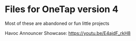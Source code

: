 # Files for OneTap version 4

Most of these are abandoned or fun little projects

Havoc Announcer Showcase: https://youtu.be/E4ajdF_rkH8
